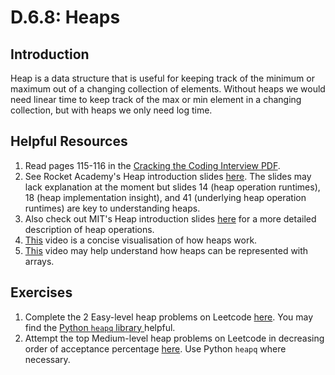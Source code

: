 # D.6.8: Heaps

## Introduction

Heap is a data structure that is useful for keeping track of the minimum or maximum out of a changing collection of elements. Without heaps we would need linear time to keep track of the max or min element in a changing collection, but with heaps we only need log time. 

## Helpful Resources

1. Read pages 115-116 in the [Cracking the Coding Interview PDF](../d.0-module-d-overview.md#resources).
2. See Rocket Academy's Heap introduction slides [here](https://docs.google.com/presentation/d/1W5iR6eeOYWA7zyia_augbwtdELKmHmNk-pUw4vNcIgQ/edit?usp=sharing). The slides may lack explanation at the moment but slides 14 \(heap operation runtimes\), 18 \(heap implementation insight\), and 41 \(underlying heap operation runtimes\) are key to understanding heaps.
3. Also check out MIT's Heap introduction slides [here](https://ocw.mit.edu/courses/electrical-engineering-and-computer-science/6-006-introduction-to-algorithms-fall-2011/lecture-videos/MIT6_006F11_lec04.pdf) for a more detailed description of heap operations.
4. [This](https://www.youtube.com/watch?v=c1TpLRyQJ4w) video is a concise visualisation of how heaps work.
5. [This](https://www.coursera.org/lecture/cs-fundamentals-2/4-1-heap-introduction-XYVou) video may help understand how heaps can be represented with arrays.

## Exercises

1. Complete the 2 Easy-level heap problems on Leetcode [here](https://leetcode.com/problemset/all/?difficulty=Easy&topicSlugs=heap).  You may find the [Python `heapq` library ](https://docs.python.org/3/library/heapq.html)helpful. 
2. Attempt the top Medium-level heap problems on Leetcode in decreasing order of acceptance percentage [here](https://leetcode.com/problemset/all/?difficulty=Medium&topicSlugs=heap). Use Python `heapq` where necessary.

